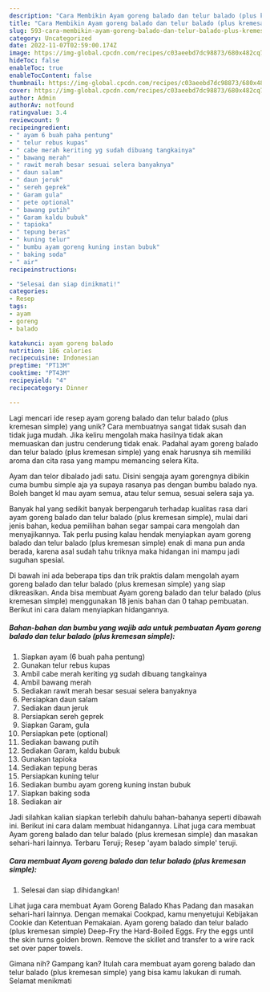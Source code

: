 ```yaml
---
description: "Cara Membikin Ayam goreng balado dan telur balado (plus kremesan simple) yang Enak"
title: "Cara Membikin Ayam goreng balado dan telur balado (plus kremesan simple) yang Enak"
slug: 593-cara-membikin-ayam-goreng-balado-dan-telur-balado-plus-kremesan-simple-yang-enak
category: Uncategorized
date: 2022-11-07T02:59:00.174Z
image: https://img-global.cpcdn.com/recipes/c03aeebd7dc98873/680x482cq70/ayam-goreng-balado-dan-telur-balado-plus-kremesan-simple-foto-resep-utama.jpg
hideToc: false
enableToc: true
enableTocContent: false
thumbnail: https://img-global.cpcdn.com/recipes/c03aeebd7dc98873/680x482cq70/ayam-goreng-balado-dan-telur-balado-plus-kremesan-simple-foto-resep-utama.jpg
cover: https://img-global.cpcdn.com/recipes/c03aeebd7dc98873/680x482cq70/ayam-goreng-balado-dan-telur-balado-plus-kremesan-simple-foto-resep-utama.jpg
author: Admin
authorAv: notfound
ratingvalue: 3.4
reviewcount: 9
recipeingredient:
- " ayam 6 buah paha pentung"
- " telur rebus kupas"
- " cabe merah keriting yg sudah dibuang tangkainya"
- " bawang merah"
- " rawit merah besar sesuai selera banyaknya"
- " daun salam"
- " daun jeruk"
- " sereh geprek"
- " Garam gula"
- " pete optional"
- " bawang putih"
- " Garam kaldu bubuk"
- " tapioka"
- " tepung beras"
- " kuning telur"
- " bumbu ayam goreng kuning instan bubuk"
- " baking soda"
- " air"
recipeinstructions:

- "Selesai dan siap dinikmati!"
categories:
- Resep
tags:
- ayam
- goreng
- balado

katakunci: ayam goreng balado 
nutrition: 186 calories
recipecuisine: Indonesian
preptime: "PT13M"
cooktime: "PT43M"
recipeyield: "4"
recipecategory: Dinner

---
```





Lagi mencari ide resep ayam goreng balado dan telur balado (plus kremesan simple) yang unik? Cara membuatnya sangat tidak susah dan tidak juga mudah. Jika keliru mengolah maka hasilnya tidak akan memuaskan dan justru cenderung tidak enak. Padahal ayam goreng balado dan telur balado (plus kremesan simple) yang enak harusnya sih memiliki aroma dan cita rasa yang mampu memancing selera Kita.





Ayam dan telor dibalado jadi satu. Disini sengaja ayam gorengnya dibikin cuma bumbu simple aja ya supaya rasanya pas dengan bumbu balado nya. Boleh banget kl mau ayam semua, atau telur semua, sesuai selera saja ya.

Banyak hal yang sedikit banyak berpengaruh terhadap kualitas rasa dari ayam goreng balado dan telur balado (plus kremesan simple), mulai dari jenis bahan, kedua pemilihan bahan segar sampai cara mengolah dan menyajikannya. Tak perlu pusing kalau hendak menyiapkan ayam goreng balado dan telur balado (plus kremesan simple) enak di mana pun anda berada, karena asal sudah tahu triknya maka hidangan ini mampu jadi suguhan spesial.






Di bawah ini ada beberapa tips dan trik praktis dalam mengolah ayam goreng balado dan telur balado (plus kremesan simple) yang siap dikreasikan. Anda bisa membuat Ayam goreng balado dan telur balado (plus kremesan simple) menggunakan 18 jenis bahan dan 0 tahap pembuatan. Berikut ini cara dalam menyiapkan hidangannya.

<!--inarticleads1-->

##### Bahan-bahan dan bumbu yang wajib ada untuk pembuatan Ayam goreng balado dan telur balado (plus kremesan simple):

1. Siapkan  ayam (6 buah paha pentung)
1. Gunakan  telur rebus kupas
1. Ambil  cabe merah keriting yg sudah dibuang tangkainya
1. Ambil  bawang merah
1. Sediakan  rawit merah besar sesuai selera banyaknya
1. Persiapkan  daun salam
1. Sediakan  daun jeruk
1. Persiapkan  sereh geprek
1. Siapkan  Garam, gula
1. Persiapkan  pete (optional)
1. Sediakan  bawang putih
1. Sediakan  Garam, kaldu bubuk
1. Gunakan  tapioka
1. Sediakan  tepung beras
1. Persiapkan  kuning telur
1. Sediakan  bumbu ayam goreng kuning instan bubuk
1. Siapkan  baking soda
1. Sediakan  air


Jadi silahkan kalian siapkan terlebih dahulu bahan-bahanya seperti dibawah ini. Berikut ini cara dalam membuat hidangannya. Lihat juga cara membuat Ayam goreng balado dan telur balado (plus kremesan simple) dan masakan sehari-hari lainnya. Terbaru Teruji; Resep &#39;ayam balado simple&#39; teruji. 

<!--inarticleads2-->

##### Cara membuat Ayam goreng balado dan telur balado (plus kremesan simple):


1. Selesai dan siap dihidangkan!

Lihat juga cara membuat Ayam Goreng Balado Khas Padang dan masakan sehari-hari lainnya. Dengan memakai Cookpad, kamu menyetujui Kebijakan Cookie dan Ketentuan Pemakaian. Ayam goreng balado dan telur balado (plus kremesan simple) Deep-Fry the Hard-Boiled Eggs. Fry the eggs until the skin turns golden brown. Remove the skillet and transfer to a wire rack set over paper towels. 

Gimana nih? Gampang kan? Itulah cara membuat ayam goreng balado dan telur balado (plus kremesan simple) yang bisa kamu lakukan di rumah. Selamat menikmati
